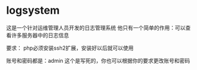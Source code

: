 # logsystem
这是一个针对运维管理人员开发的日志管理系统
他只有一个简单的作用：可以查看许多服务器中的日志信息

要求：
php必须安装ssh2扩展，安装好以后就可以使用

账号和密码都是：admin
这个是写死的，你也可以根据你的要求更改账号和密码

